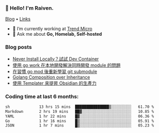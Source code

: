 <!-- ![Codewars](https://www.codewars.com/users/omegaatt36/badges/small) -->
### 👋 Hello! I'm Raiven.
[Blog](https://www.omegaatt.com) • [Links](https://link.omegaatt.com)

- 🔭 I’m currently working at [Trend Micro](https://www.trendmicro.com)
- 💬 Ask me about **Go, Homelab, Self-hosted**

### Blog posts
<!-- BLOG-POST-LIST:START -->
- [Never Install Locally？試試 Dev Container](https://www.omegaatt.com/blogs/develop/2025/dev_container/)
- [使用 go work 在本地開發解決同時開發 module 的問題](https://www.omegaatt.com/blogs/develop/2025/go_module_and_go_work/)
- [在習慣 go mod 後重新學習 git submodule](https://www.omegaatt.com/blogs/develop/2025/git_submodule_turorial/)
- [Golang Composition over Inheritance](https://www.omegaatt.com/blogs/develop/2025/golang_composition_over_inheritance/)
- [使用 Templater 來提昇 Obsidian 的生產力](https://www.omegaatt.com/blogs/develop/2025/use_obsidian_templater_to_get_more_productivity/)
<!-- BLOG-POST-LIST:END -->

### Coding time at last 6 months:
<!--START_SECTION:waka-->

```txt
sh             13 hrs 15 mins  ███████████████▒░░░░░░░░░   61.70 %
Markdown       2 hrs 19 mins   ██▓░░░░░░░░░░░░░░░░░░░░░░   10.85 %
YAML           1 hr 22 mins    █▓░░░░░░░░░░░░░░░░░░░░░░░   06.36 %
Go             1 hr 16 mins    █▒░░░░░░░░░░░░░░░░░░░░░░░   05.91 %
JSON           1 hr 7 mins     █▒░░░░░░░░░░░░░░░░░░░░░░░   05.23 %
```

<!--END_SECTION:waka-->
